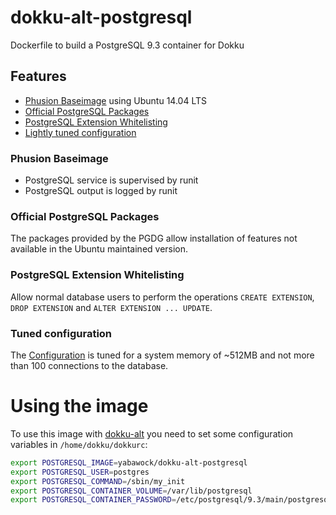 # dokku-alt-postgresql

Dockerfile to build a PostgreSQL 9.3 container for Dokku

## Features

* [Phusion Baseimage](https://github.com/phusion/baseimage-docker) using Ubuntu 14.04 LTS
* [Official PostgreSQL Packages](http://wiki.postgresql.org/wiki/Apt)
* [PostgreSQL Extension Whitelisting](https://github.com/dimitri/pgextwlist)
* [Lightly tuned configuration](https://github.com/yabawock/dokku-alt-postgresql/blob/develop/configs/postgresql.conf)

### Phusion Baseimage

* PostgreSQL service is supervised by runit
* PostgreSQL output is logged by runit

### Official PostgreSQL Packages

The packages provided by the PGDG allow installation of features not available in the Ubuntu maintained version.

### PostgreSQL Extension Whitelisting

Allow normal database users to perform the operations `CREATE EXTENSION`, `DROP EXTENSION` and `ALTER EXTENSION ... UPDATE`.

### Tuned configuration

The [Configuration](https://github.com/yabawock/dokku-alt-postgresql/blob/develop/configs/postgresql.conf) is tuned for
a system memory of ~512MB and not more than 100 connections to the database.

# Using the image

To use this image with [dokku-alt](https://github.com/dokku-alt/dokku-alt) you need to set some configuration variables in `/home/dokku/dokkurc`:

```bash
export POSTGRESQL_IMAGE=yabawock/dokku-alt-postgresql
export POSTGRESQL_USER=postgres
export POSTGRESQL_COMMAND=/sbin/my_init
export POSTGRESQL_CONTAINER_VOLUME=/var/lib/postgresql
export POSTGRESQL_CONTAINER_PASSWORD=/etc/postgresql/9.3/main/postgresql.password
```
